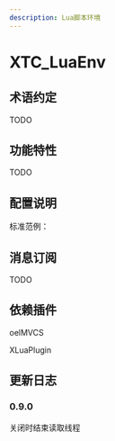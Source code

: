 ```yaml
---
description: Lua脚本环境
---
```


# XTC\_LuaEnv

## 术语约定

TODO

## 功能特性

TODO

## 配置说明

标准范例：



## 消息订阅

TODO

## 依赖插件

oelMVCS

XLuaPlugin



## 更新日志

### 0.9.0
  关闭时结束读取线程

